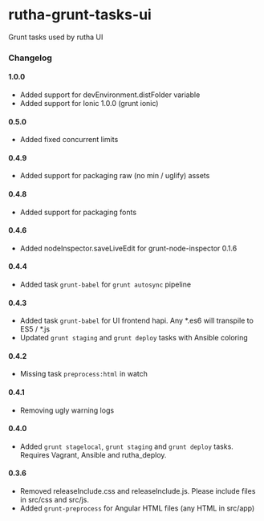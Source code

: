 rutha-grunt-tasks-ui
=========================

Grunt tasks used by rutha UI

### Changelog


#### 1.0.0

* Added support for devEnvironment.distFolder variable
* Added support for Ionic 1.0.0 (grunt ionic)

#### 0.5.0

* Added fixed concurrent limits

#### 0.4.9

* Added support for packaging raw (no min / uglify) assets 

#### 0.4.8

* Added support for packaging fonts

#### 0.4.6

* Added nodeInspector.saveLiveEdit for grunt-node-inspector 0.1.6

#### 0.4.4

* Added task `grunt-babel` for `grunt autosync` pipeline

#### 0.4.3

* Added task `grunt-babel` for UI frontend hapi. Any *.es6 will transpile to ES5 / *.js
* Updated  `grunt staging` and `grunt deploy` tasks with Ansible coloring


#### 0.4.2

* Missing task `preprocess:html` in watch

#### 0.4.1

* Removing ugly warning logs

#### 0.4.0

* Added `grunt stagelocal`, `grunt staging` and `grunt deploy` tasks. Requires Vagrant, Ansible and rutha_deploy.

#### 0.3.6


* Removed releaseInclude.css and releaseInclude.js. Please include files in src/css and src/js.
* Added `grunt-preprocess` for Angular HTML files (any HTML in src/app)
